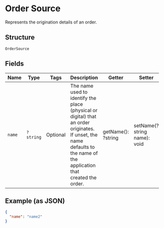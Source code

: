 
# Order Source

Represents the origination details of an order.

## Structure

`OrderSource`

## Fields

| Name | Type | Tags | Description | Getter | Setter |
|  --- | --- | --- | --- | --- | --- |
| `name` | `?string` | Optional | The name used to identify the place (physical or digital) that an order originates.<br>If unset, the name defaults to the name of the application that created the order. | getName(): ?string | setName(?string name): void |

## Example (as JSON)

```json
{
  "name": "name2"
}
```

